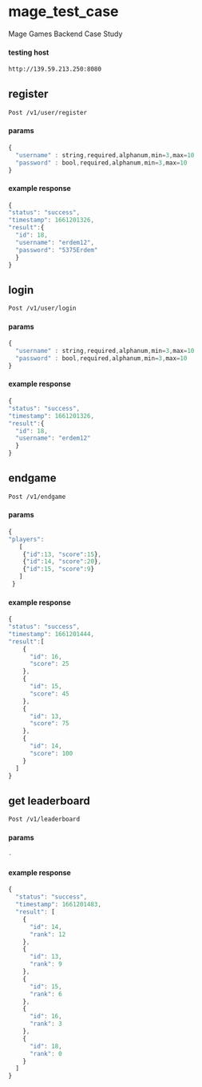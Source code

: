 # mage_test_case
Mage Games Backend Case Study

#### testing host
```sh
http://139.59.213.250:8080
```

## register
```sh
Post /v1/user/register
```
#### params

```javascript
{
  "username" : string,required,alphanum,min=3,max=10
  "password" : bool,required,alphanum,min=3,max=10
}
```

#### example response

```javascript
{
"status": "success",
"timestamp": 1661201326,
"result":{
  "id": 18,
  "username": "erdem12",
  "password": "5375Erdem"
  }
}
```

## login
```sh
Post /v1/user/login
```
#### params

```javascript
{
  "username" : string,required,alphanum,min=3,max=10
  "password" : bool,required,alphanum,min=3,max=10
}
```

#### example response

```javascript
{
"status": "success",
"timestamp": 1661201326,
"result":{
  "id": 18,
  "username": "erdem12"
  }
}
```


## endgame
```sh
Post /v1/endgame
```
#### params

```javascript
{
"players":
   [
    {"id":13, "score":15}, 
    {"id":14, "score":20},  
    {"id":15, "score":9}
   ]
 }
```

#### example response

```javascript
{
"status": "success",
"timestamp": 1661201444,
"result":[
    {
      "id": 16,
      "score": 25
    },
    {
      "id": 15,
      "score": 45
    },
    {
      "id": 13,
      "score": 75
    },
    {
      "id": 14,
      "score": 100
    }
  ]
}
```


## get leaderboard
```sh
Post /v1/leaderboard
```
#### params

```javascript
-
```

#### example response

```javascript
{
  "status": "success",
  "timestamp": 1661201483,
  "result": [
    {
      "id": 14,
      "rank": 12
    },
    {
      "id": 13,
      "rank": 9
    },
    {
      "id": 15,
      "rank": 6
    },
    {
      "id": 16,
      "rank": 3
    },
    {
      "id": 18,
      "rank": 0
    }
  ]
}
```
